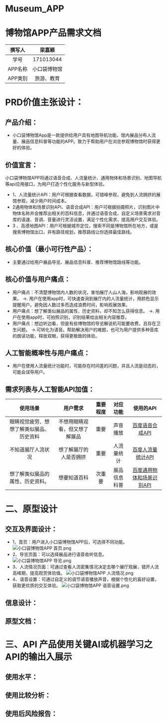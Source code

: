 # Museum_APP
# 博物馆APP产品需求文档
| 撰写人  | 梁嘉颖  | 
|:-:|:-:|
| 学号  | 171013044  |
| APP名称 | 小口袋博物馆  |
| APP类别 | 旅游、教育  |
# PRD价值主张设计：
## 产品介绍：
- 小口袋博物馆App是一款提供给用户具有地图导航功能、馆内展品分布人流量、展品信息科普等功能的APP。致力于帮助用户在浏览参观博物馆时获得更好的体验。

## 价值宣言：
小口袋博物馆APP将通过语音合成、人流量统计、通用物体和场景识别、地图导航等api应用接口，为用户打造个性化服务与新型体验。

- 1、人流量统计API：用户可根据查看数据，可错峰参观，避免到人流拥挤的展馆参观，减少用户时间成本。
- 2通用物体和场景识别API、语音合成API：用户可根据拍摄照片，识别图片中物体名称并会推荐出相关的百科信息，并通过语音合成，自定义场景需求对音库的语速、音调、音量进行灵活设置，满足个性化需求，提高用户交互体验。
- 3 、高德地图API：用户可根据城市定位，搜索不同是博物馆所在地方，或是搜索博物馆出口，并有路径规划，推荐路线让你选择最佳路线。
## 核心价值（最小可行性产品）：
- 主要通过给用户展品导览、展品信息科普、推荐博物馆路线等功能。
## 核心价值与用户痛点：
- 用户痛点：不清楚博物馆内人数的状况，害怕展厅人山人海，影响观展的效果。
→. 用户在使用app时，可快速查询到展厅内的人流量统计，用颜色显示提醒用户。避免因人数过多而造成浪费时间，影响观展效果。
- 用户痛点：想了解类似展品的属性、历史资料，却不知怎么获得信息。
→. 用户在使用app时，可拍照识别，识别结果给出相关内容推荐，
- 用户痛点：想边听边看，但是有些博物馆的导览解说机可能要收费，且存在卫生问题。
→.可转化为语音。帮助解决用户的难题，也可为用户提供多种音库的朗读功能，释放双眼，获得更极致的体验。

## 人工智能概率性与用户痛点：
- 用户在使用人流量统计功能时，可能存在时间差的问题，并且人流是动态的，可能会误导用户。
## 需求列表与人工智能API加值：
| 使用场景 | 用户需求  |重要程度 |对应功能  | 使用的API  | 
|:-:|:-: | :-: |:-:|:-:|
|眼睛视觉疲劳、想想了解类似展品、历史资料|不想用眼睛观看，但又想了解展品|重要|声音播放|[百度语音合成API](https://ai.baidu.com/tech/speech/tts)|
|不知道展厅人流状况|想了解展厅的人是否拥挤|重要|人流量统计|[百度人流量统计API](https://ai.baidu.com/tech/body/num)|
|想了解类似展品的属性、历史资料。|想要知道百科|次重要  | 展品信息科普|[百度通用物体和场景识别API](https://ai.baidu.com/tech/imagerecognition/general) | 
# 二、原型设计
## 交互及界面设计：
- 1、首页：用户进入小口袋博物馆APP后，可选择不同功能。
![小口袋博物馆APP 首页.png](https://upload-images.jianshu.io/upload_images/9509773-c9552a08906e97e2.png?imageMogr2/auto-orient/strip%7CimageView2/2/w/1240)
- 2、导览页面：可以选择展品进行语音收听信息。
![小口袋博物馆APP 导览.png](https://upload-images.jianshu.io/upload_images/9509773-d918802d4d599784.png?imageMogr2/auto-orient/strip%7CimageView2/2/w/1240)
- 3、人流情况页面：可通过查看人流密集情况决定去哪个展厅观展，错开人流高峰期，提高观赏体验值。
![小口袋博物馆APP 人流情况.png](https://upload-images.jianshu.io/upload_images/9509773-4a0887d9e01e93a5.png?imageMogr2/auto-orient/strip%7CimageView2/2/w/1240)
- 4、语音设置：可通过自定义的调节语音播放声音，根据个性化的喜好设置，获取更优质的交互体验。
![小口袋博物馆APP 语音设置.png](https://upload-images.jianshu.io/upload_images/9509773-eaeedd7c05a3ce5d.png?imageMogr2/auto-orient/strip%7CimageView2/2/w/1240)



## 信息设计：

## 原型文档：
# 三、API 产品使用关键AI或机器学习之API的输出入展示
## 使用水平：
## 使用比较分析：
## 使用后风险报告：
